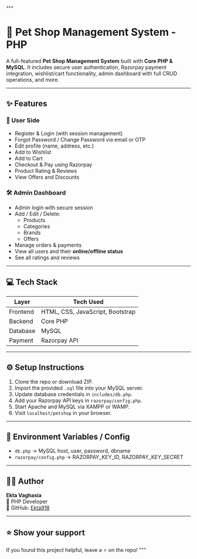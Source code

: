 """
# 🐾 Pet Shop Management System - PHP

A full-featured **Pet Shop Management System** built with **Core PHP & MySQL**. It includes secure user authentication, Razorpay payment integration, wishlist/cart functionality, admin dashboard with full CRUD operations, and more.

---

## ✨ Features

### 👤 User Side
- Register & Login (with session management)
- Forgot Password / Change Password via email or OTP
- Edit profile (name, address, etc.)
- Add to Wishlist
- Add to Cart
- Checkout & Pay using Razorpay
- Product Rating & Reviews
- View Offers and Discounts

### 🛠️ Admin Dashboard
- Admin login with secure session
- Add / Edit / Delete:
  - Products
  - Categories
  - Brands
  - Offers
- Manage orders & payments
- View all users and their **online/offline status**
- See all ratings and reviews

---

## 💻 Tech Stack

| Layer     | Tech Used       |
|-----------|------------------|
| Frontend  | HTML, CSS, JavaScript, Bootstrap |
| Backend   | Core PHP         |
| Database  | MySQL            |
| Payment   | Razorpay API     |

---

## ⚙️ Setup Instructions

1. Clone the repo or download ZIP.
2. Import the provided `.sql` file into your MySQL server.
3. Update database credentials in `includes/db.php`.
4. Add your Razorpay API keys in `razorpay/config.php`.
5. Start Apache and MySQL via XAMPP or WAMP.
6. Visit `localhost/petshop` in your browser.

---

## 🔑 Environment Variables / Config

- `db.php` → MySQL host, user, password, dbname
- `razorpay/config.php` → RAZORPAY_KEY_ID, RAZORPAY_KEY_SECRET

---

## 👩‍💻 Author

**Ekta Vaghasia**  
💼 PHP Developer  
🔗 GitHub: [Ekta918](https://github.com/Ekta918)

---

## ⭐ Show your support

If you found this project helpful, leave a ⭐ on the repo!
"""
